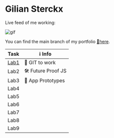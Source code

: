 # Gilian Sterckx
Live feed of me working:

![gif](https://media.tenor.com/2nKSTDDekOgAAAAC/coding-kira.gif)

You can find the main branch of my portfolio [🔗here](https://github.com/Guzse/DEV5-portfolio).

| Task | ℹ️ Info |
|------|------|
| [Lab1](https://media.tenor.com/kIxJAr6w7qwAAAAC/gi-joe-destro.gif) | 🌳 GIT to work |
| Lab2 | 🛠️ Future Proof JS |
| Lab3 | 📱 App Prototypes |
| Lab4 |  |
| Lab5 |  |
| Lab6 |  |
| Lab7 |  |
| Lab8 |  |
| Lab9 |  |